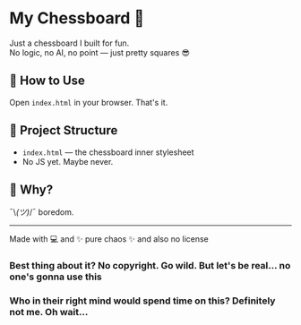 # My Chessboard 🧩

Just a chessboard I built for fun.  
No logic, no AI, no point — just pretty squares 😎

## 🔧 How to Use
Open `index.html` in your browser. That's it.

## 📁 Project Structure
- `index.html` — the chessboard inner stylesheet
- No JS yet. Maybe never.

## 🤡 Why?
¯\\_(ツ)_/¯ boredom.

---

Made with 💻 and ✨ pure chaos ✨ and also no license



### Best thing about it? No copyright. Go wild. But let's be real… no one's gonna use this
### Who in their right mind would spend time on this? Definitely not me. Oh wait...
